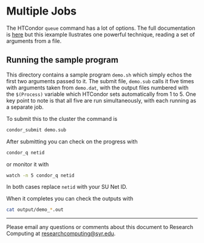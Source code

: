 # Multiple Jobs

The HTCondor `queue` command has a lot of options.  The full documentation is
[here](https://htcondor.readthedocs.io/en/latest/users-manual/submitting-a-job.html)
but this iexample llustrates one powerful technique, reading a set of arguments
from a file.

## Running the sample program

This directory contains a sample program `demo.sh` which simply echos the first
two arguments passed to it.  The submit file, `demo.sub` calls it five times
with arguments taken from `demo.dat`, with the output files numbered with the
`$(Process)` variable which HTCondor sets automatically from 1 to 5.  One key
point to note is that all five are run simultaneously, with each running as a
separate job.

To submit this to the cluster the command is

```bash
condor_submit demo.sub
```

After submitting you can check on the progress with

```bash
condor_q netid
```

or monitor it with

```bash
watch -n 5 condor_q netid
```

In both cases replace `netid` with your SU Net ID.

When it completes you can check the outputs with

```bash
cat output/demo_*.out
```

---
Please email any questions or comments about this document to Research Computing at [researchcomputing@syr.edu](mailto:researchcomputing@syr.edu).

